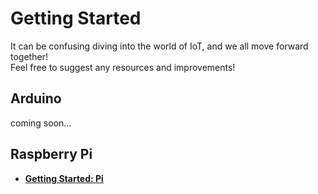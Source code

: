# Getting Started  

It can be confusing diving into the world of IoT,
and we all move forward together!  
Feel free to suggest any resources and improvements!  


## Arduino  
coming soon...

## Raspberry Pi

- [**Getting Started: Pi**](https://github.com/sleepdefic1t/ark-IoT/blob/master/Setup/RaspberryPi/GETTING_STARTED_PI.md)  

# 
